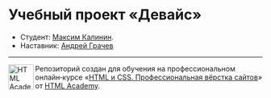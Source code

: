 # Учебный проект «Девайс»

* Студент: [Максим Калинин](https://up.htmlacademy.ru/htmlcss/29/user/120631).
* Наставник: [Андрей Грачев](https://htmlacademy.ru/profile/id252055)

- - -

<a href="https://htmlacademy.ru/intensive/htmlcss"><img align="left" width="50" height="50" alt="HTML Academy" src="https://up.htmlacademy.ru/static/img/intensive/htmlcss/logo-for-github-2.png"></a>

Репозиторий создан для обучения на профессиональном онлайн‑курсе «[HTML и CSS. Профессиональная вёрстка сайтов](https://htmlacademy.ru/intensive/htmlcss)» от [HTML Academy](https://htmlacademy.ru).
